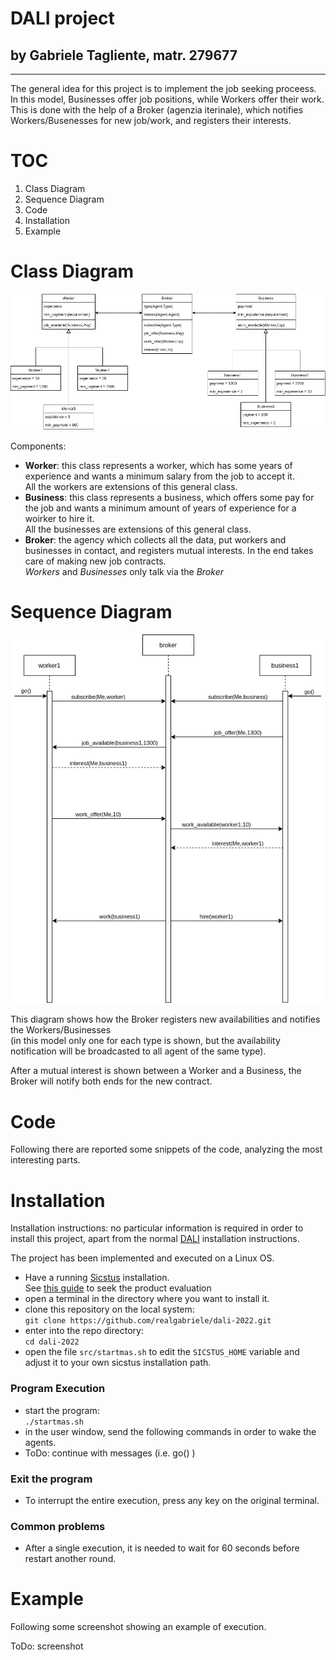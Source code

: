 # DALI project
## by Gabriele Tagliente, matr. 279677

---

The general idea for this project is to implement the job seeking proceess.  
In this model, Businesses offer job positions,
while Workers offer their work.  
This is done with the help of a Broker (agenzia iterinale),
which notifies Workers/Busenesses for new job/work,
and registers their interests.


# TOC
1. Class Diagram
1. Sequence Diagram
1. Code
1. Installation
1. Example


# Class Diagram
![Class Diagram Image](Images/class_diagram.drawio.png)

Components:
* **Worker**: this class represents a worker, which has some years of experience and wants a minimum salary from the job to accept it.  
All the workers are extensions of this general class.
* **Business**: this class represents a business, which offers some pay for the job and wants a minimum amount of years of experience for a woirker to hire it.  
All the businesses are extensions of this general class.
* **Broker**: the agency which collects all the data, put workers and businesses in contact, and registers mutual interests.
In the end takes care of making new job contracts.  
_Workers_ and _Businesses_ only talk via the _Broker_


# Sequence Diagram
![Sequence Diagram Image](Images/sequence_diagram.drawio.png)

This diagram shows how the Broker registers new availabilities
and notifies the Workers/Businesses  
(in this model only one for each type is shown,
but the availability notification will be broadcasted to all
agent of the same type).

After a mutual interest is shown between a Worker and a Business,
the Broker will notify both ends for the new contract.

# Code
Following there are reported some snippets of the code,
analyzing the most interesting parts.


# Installation
Installation instructions:
no particular information is required in order to install this project,
apart from the normal [DALI](https://github.com/AAAI-DISIM-UnivAQ/DALI) installation instructions.

The project has been implemented and executed on a Linux OS.

* Have a running [Sicstus](https://sicstus.sics.se/) installation.  
    See [this guide](https://sicstus.sics.se/eval.html) to seek the product evaluation
* open a terminal in the directory where you want to install it.
* clone this repository on the local system:  
    `git clone https://github.com/realgabriele/dali-2022.git`
* enter into the repo directory:  
    `cd dali-2022`
* open the file `src/startmas.sh` to edit the `SICSTUS_HOME` variable and adjust it to your own sicstus installation path.

### Program Execution
* start the program:  
    `./startmas.sh`
* in the user window, send the following commands
in order to wake the agents.
* ToDo: continue with messages (i.e. go() )

### Exit the program
* To interrupt the entire execution,
press any key on the original terminal.

### Common problems
* After a single execution,
it is needed to wait for 60 seconds
before restart another round.


# Example
Following some screenshot showing an example of execution.

ToDo: screenshot
